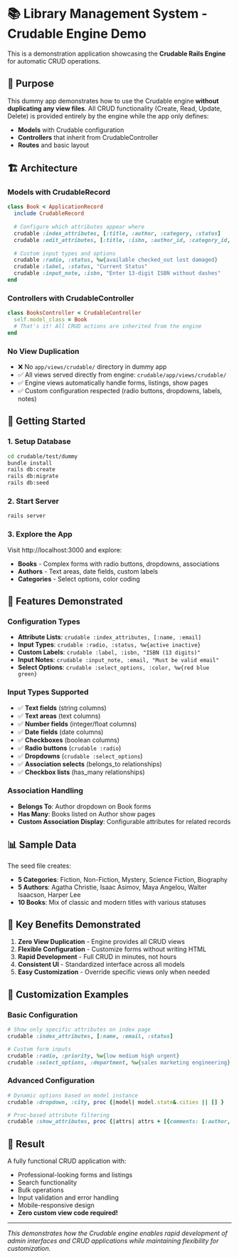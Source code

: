 # 📚 Library Management System - Crudable Engine Demo

This is a demonstration application showcasing the **Crudable Rails Engine** for automatic CRUD operations.

## 🎯 Purpose

This dummy app demonstrates how to use the Crudable engine **without duplicating any view files**. All CRUD functionality (Create, Read, Update, Delete) is provided entirely by the engine while the app only defines:

- **Models** with Crudable configuration
- **Controllers** that inherit from CrudableController  
- **Routes** and basic layout

## 🏗️ Architecture

### Models with CrudableRecord
```ruby
class Book < ApplicationRecord
  include CrudableRecord
  
  # Configure which attributes appear where
  crudable :index_attributes, [:title, :author, :category, :status]
  crudable :edit_attributes, [:title, :isbn, :author_id, :category_id, :status]
  
  # Custom input types and options
  crudable :radio, :status, %w{available checked_out lost damaged}
  crudable :label, :status, "Current Status"
  crudable :input_note, :isbn, "Enter 13-digit ISBN without dashes"
end
```

### Controllers with CrudableController
```ruby
class BooksController < CrudableController
  self.model_class = Book
  # That's it! All CRUD actions are inherited from the engine
end
```

### No View Duplication
- ❌ No `app/views/crudable/` directory in dummy app
- ✅ All views served directly from engine: `crudable/app/views/crudable/`
- ✅ Engine views automatically handle forms, listings, show pages
- ✅ Custom configuration respected (radio buttons, dropdowns, labels, notes)

## 🚀 Getting Started

### 1. Setup Database
```bash
cd crudable/test/dummy
bundle install
rails db:create
rails db:migrate
rails db:seed
```

### 2. Start Server
```bash
rails server
```

### 3. Explore the App
Visit http://localhost:3000 and explore:

- **Books** - Complex forms with radio buttons, dropdowns, associations
- **Authors** - Text areas, date fields, custom labels  
- **Categories** - Select options, color coding

## 🎨 Features Demonstrated

### Configuration Types
- **Attribute Lists**: `crudable :index_attributes, [:name, :email]`
- **Input Types**: `crudable :radio, :status, %w{active inactive}`  
- **Custom Labels**: `crudable :label, :isbn, "ISBN (13 digits)"`
- **Input Notes**: `crudable :input_note, :email, "Must be valid email"`
- **Select Options**: `crudable :select_options, :color, %w{red blue green}`

### Input Types Supported
- ✅ **Text fields** (string columns)
- ✅ **Text areas** (text columns) 
- ✅ **Number fields** (integer/float columns)
- ✅ **Date fields** (date columns)
- ✅ **Checkboxes** (boolean columns)
- ✅ **Radio buttons** (`crudable :radio`)
- ✅ **Dropdowns** (`crudable :select_options`)
- ✅ **Association selects** (belongs_to relationships)
- ✅ **Checkbox lists** (has_many relationships)

### Association Handling
- **Belongs To**: Author dropdown on Book forms
- **Has Many**: Books listed on Author show pages
- **Custom Association Display**: Configurable attributes for related records

## 📊 Sample Data

The seed file creates:
- **5 Categories**: Fiction, Non-Fiction, Mystery, Science Fiction, Biography
- **5 Authors**: Agatha Christie, Isaac Asimov, Maya Angelou, Walter Isaacson, Harper Lee  
- **10 Books**: Mix of classic and modern titles with various statuses

## 🎯 Key Benefits Demonstrated

1. **Zero View Duplication** - Engine provides all CRUD views
2. **Flexible Configuration** - Customize forms without writing HTML
3. **Rapid Development** - Full CRUD in minutes, not hours
4. **Consistent UI** - Standardized interface across all models
5. **Easy Customization** - Override specific views only when needed

## 🔧 Customization Examples

### Basic Configuration
```ruby
# Show only specific attributes on index page
crudable :index_attributes, [:name, :email, :status]

# Custom form inputs
crudable :radio, :priority, %w{low medium high urgent}
crudable :select_options, :department, %w{sales marketing engineering}
```

### Advanced Configuration  
```ruby
# Dynamic options based on model instance
crudable :dropdown, :city, proc {|model| model.state&.cities || [] }

# Proc-based attribute filtering
crudable :show_attributes, proc {|attrs| attrs + [{comments: [:author, :content]}] }
```

## 🎉 Result

A fully functional CRUD application with:
- Professional-looking forms and listings
- Search functionality  
- Bulk operations
- Input validation and error handling
- Mobile-responsive design
- **Zero custom view code required!**

---

*This demonstrates how the Crudable engine enables rapid development of admin interfaces and CRUD applications while maintaining flexibility for customization.*